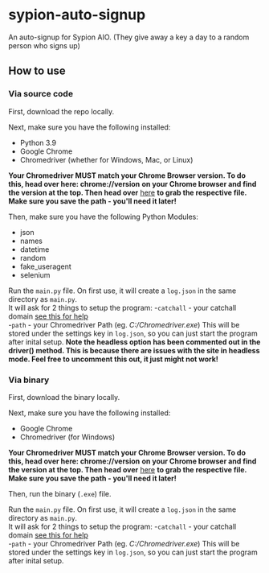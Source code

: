 # sypion-auto-signup
An auto-signup for Sypion AIO. (They give away a key a day to a random person who signs up)

## How to use

### Via source code
First, download the repo locally. 

Next, make sure you have the following installed:

- Python 3.9
- Google Chrome
- Chromedriver (whether for Windows, Mac, or Linux)

**Your Chromedriver MUST match your Chrome Browser version. To do this, head over here: chrome://version** 
**on your Chrome browser and find the version at the top. Then head over** [here](https://chromedriver.chromium.org/downloads)
**to grab the respective file. Make sure you save the path - you'll need it later!**

Then, make sure you have the following Python Modules:

- json
- names
- datetime
- random
- fake_useragent
- selenium

Run the ``main.py`` file. On first use, it will create a ``log.json`` in the same directory as ``main.py``.\
It will ask for 2 things to setup the program:
-``catchall`` - your catchall domain [see this for help](https://www.namecheap.com/support/knowledgebase/article.aspx/310/2214/how-to-set-up-a-catchall-wildcard-email-address/) \
-``path`` - your Chromedriver Path (eg. *C:/Chromedriver.exe*)
This will be stored under the settings key in ``log.json``, so you can just start the program after inital setup.
**Note the headless option has been commented out in the driver() method. This is because there are issues with the site in headless mode. Feel free to uncomment this out, it just might not work!**

### Via binary
First, download the binary locally. 

Next, make sure you have the following installed:

- Google Chrome
- Chromedriver (for Windows)

**Your Chromedriver MUST match your Chrome Browser version. To do this, head over here: chrome://version** 
**on your Chrome browser and find the version at the top. Then head over** [here](https://chromedriver.chromium.org/downloads)
**to grab the respective file. Make sure you save the path - you'll need it later!**

Then, run the binary (``.exe``) file.

Run the ``main.py`` file. On first use, it will create a ``log.json`` in the same directory as ``main.py``.\
It will ask for 2 things to setup the program:
-``catchall`` - your catchall domain [see this for help](https://www.namecheap.com/support/knowledgebase/article.aspx/310/2214/how-to-set-up-a-catchall-wildcard-email-address/) \
-``path`` - your Chromedriver Path (eg. *C:/Chromedriver.exe*)
This will be stored under the settings key in ``log.json``, so you can just start the program after inital setup.